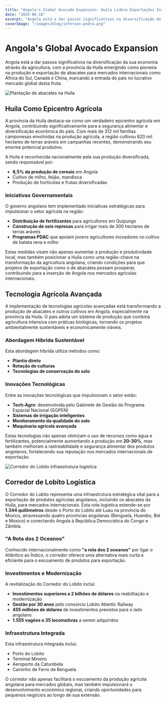 ```yaml
---
title: "Angola's Global Avocado Expansion: Huíla Lidera Exportações Internacionais"
date: "2025-06-18"
excerpt: "Angola está a dar passos significativos na diversificação da sua economia através da agricultura, com a província da Huíla emergindo como pioneira na produção e exportação de abacates para mercados internacionais como África do Sul, Canadá e China."
coverImage: "/images/blog/jeferson-pedra.png"
---
```


# Angola's Global Avocado Expansion

Angola está a dar passos significativos na diversificação da sua economia através da agricultura, com a província da Huíla emergindo como pioneira na produção e exportação de abacates para mercados internacionais como África do Sul, Canadá e China, marcando a entrada do país no lucrativo mercado global desta fruta.

![Plantação de abacates na Huíla](/images/blog/jeferson-pedra.png)

## Huíla Como Epicentro Agrícola

A província da Huíla destaca-se como um verdadeiro epicentro agrícola em Angola, contribuindo significativamente para a segurança alimentar e diversificação econômica do país. Com mais de 312 mil famílias camponesas envolvidas na produção agrícola, a região cultivou 620 mil hectares de terras aráveis em campanhas recentes, demonstrando seu enorme potencial produtivo. 

A Huíla é reconhecida nacionalmente pela sua produção diversificada, sendo responsável por:
- **8,5% da produção de cereais** em Angola
- Cultivo de milho, feijão, mandioca
- Produção de hortícolas e frutas diversificadas

### Iniciativas Governamentais

O governo angolano tem implementado iniciativas estratégicas para impulsionar o setor agrícola na região:

- **Distribuição de fertilizantes** para agricultores em Quipungo
- **Construção de seis represas** para irrigar mais de 300 hectares de terras aráveis
- **Programas PDAC** que apoiam jovens agricultores inovadores no cultivo de batata rena e milho

Estas medidas visam não apenas aumentar a produção e produtividade local, mas também posicionar a Huíla como uma região-chave na transformação da agricultura angolana, criando condições para que projetos de exportação como o de abacates possam prosperar, contribuindo para a inserção de Angola nos mercados agrícolas internacionais.

## Tecnologia Agrícola Avançada

A implementação de tecnologias agrícolas avançadas está transformando a produção de abacates e outros cultivos em Angola, especialmente na província da Huíla. O país adota um sistema de produção que combina agricultura intensiva com práticas biológicas, tornando os projetos ambientalmente sustentáveis e economicamente viáveis.

### Abordagem Híbrida Sustentável

Esta abordagem híbrida utiliza métodos como:
- **Plantio direto**
- **Rotação de culturas**
- **Tecnologias de conservação do solo**

### Inovações Tecnológicas

Entre as inovações tecnológicas que impulsionam o setor estão:

- **Tech-Agro**: desenvolvida pelo Gabinete de Gestão do Programa Espacial Nacional (GGPEN)
- **Sistemas de irrigação inteligentes**
- **Monitoramento da qualidade do solo**
- **Maquinaria agrícola avançada**

Estas tecnologias não apenas otimizam o uso de recursos como água e fertilizantes, potencialmente aumentando a produção em **20-30%**, mas também melhoram a rastreabilidade e segurança alimentar dos produtos angolanos, fortalecendo sua reputação nos mercados internacionais de exportação.

![Corredor do Lobito infraestrutura logística](/images/blog/lobito-corridor-logistics.jpg)

## Corredor de Lobito Logística

O Corredor do Lobito representa uma infraestrutura estratégica vital para a exportação de produtos agrícolas angolanos, incluindo os abacates da Huíla, para mercados internacionais. Esta rota logística estende-se por **1.344 quilômetros** desde o Porto do Lobito até Luau na província do Moxico, atravessando quatro províncias angolanas (Benguela, Huambo, Bié e Moxico) e conectando Angola à República Democrática do Congo e Zâmbia.

### "A Rota dos 2 Oceanos"

Conhecido internacionalmente como **"a rota dos 2 oceanos"** por ligar o Atlântico ao Índico, o corredor oferece uma alternativa mais curta e eficiente para o escoamento de produtos para exportação.

### Investimentos e Modernização

A revitalização do Corredor do Lobito inclui:

- **Investimentos superiores a 2 bilhões de dólares** na reabilitação e modernização
- **Gestão por 30 anos** pelo consórcio Lobito Atlantic Railway
- **455 milhões de dólares** de investimentos previstos para o lado angolano
- **1.555 vagões e 35 locomotivas** a serem adquiridos

### Infraestrutura Integrada

Esta infraestrutura integrada inclui:
- Porto do Lobito
- Terminal Mineiro
- Aeroporto da Catumbela
- Caminho de Ferro de Benguela

O corredor não apenas facilitará o escoamento da produção agrícola angolana para mercados globais, mas também impulsionará o desenvolvimento econômico regional, criando oportunidades para pequenos negócios ao longo de sua extensão.
